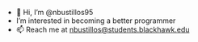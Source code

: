 - 👋 Hi, I’m @nbustillos95
- I’m interested in becoming a better programmer
- 📫 Reach me at nbustillos@students.blackhawk.edu

<!---
nbustillos95/nbustillos95 is a ✨ special ✨ repository because its `README.md` (this file) appears on your GitHub profile.
You can click the Preview link to take a look at your changes.
--->

